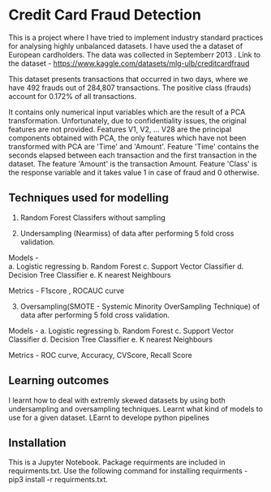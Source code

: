 # Credit Card Fraud Detection 

This is a project where I have tried to implement industry standard practices for analysing highly unbalanced datasets. I have used the a dataset of European cardholders. The data was collected in Septemberr 2013 . Link to the dataset - https://www.kaggle.com/datasets/mlg-ulb/creditcardfraud

This dataset presents transactions that occurred in two days, where we have 492 frauds out of 284,807 transactions. The positive class (frauds) account for 0.172% of all transactions.

It contains only numerical input variables which are the result of a PCA transformation. Unfortunately, due to confidentiality issues, the original features are not provided. Features V1, V2, … V28 are the principal components obtained with PCA, the only features which have not been transformed with PCA are 'Time' and 'Amount'. Feature 'Time' contains the seconds elapsed between each transaction and the first transaction in the dataset. The feature 'Amount' is the transaction Amount. Feature 'Class' is the response variable and it takes value 1 in case of fraud and 0 otherwise.


## Techniques used for modelling 

1. Random Forest Classifers without sampling 

2. Undersampling (Nearmiss) of data after performing 5 fold cross validation. 


Models -  
a. Logistic regressing
b. Random Forest 
c. Support Vector Classifier
d. Decision Tree Classifier
e. K nearest Neighbours



Metrics - F1score , ROCAUC curve 

3. Oversampling(SMOTE - Systemic Minority OverSampling Technique) of data after performing 5 fold cross validation.


Models - 
a. Logistic regressing
b. Random Forest 
c. Support Vector Classifier
d. Decision Tree Classifier
e. K nearest Neighbours



Metrics - ROC curve, Accuracy, CVScore, Recall Score 

## Learning outcomes 

I learnt how to deal with extremly skewed datasets by using both undersampling and oversampling techniques. Learnt what kind of models to use for a given dataset. LEarnt to develope python pipelines 


## Installation 

This is a Jupyter Notebook. Package requirments are included in requirments.txt. Use the following command for installing requirments - pip3 install -r requirments.txt. 
